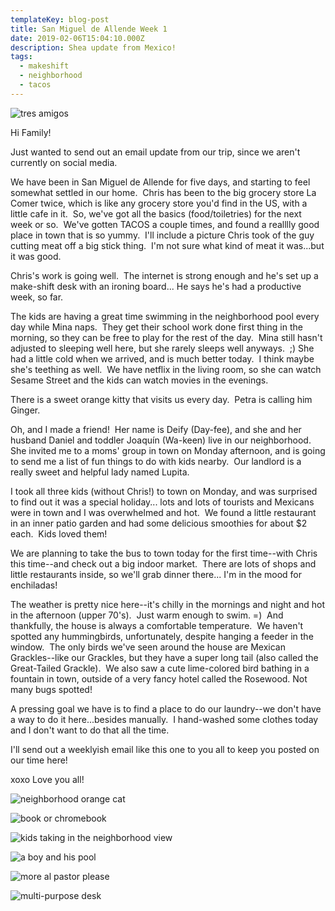 ```yaml
---
templateKey: blog-post
title: San Miguel de Allende Week 1
date: 2019-02-06T15:04:10.000Z
description: Shea update from Mexico!
tags:
  - makeshift
  - neighborhood
  - tacos
---
```

![tres amigos](/img/img_1361.jpg "Henrik, Petra and Mina sit patiently in front of a rustic doorway.")

Hi Family!

Just wanted to send out an email update from our trip, since we aren't currently on social media.

We have been in San Miguel de Allende for five days, and starting to feel somewhat settled in our home.  Chris has been to the big grocery store La Comer twice, which is like any grocery store you'd find in the US, with a little cafe in it.  So, we've got all the basics (food/toiletries) for the next week or so.  We've gotten TACOS a couple times, and found a realllly good place in town that is so yummy.  I'll include a picture Chris took of the guy cutting meat off a big stick thing.  I'm not sure what kind of meat it was...but it was good.

Chris's work is going well.  The internet is strong enough and he's set up a make-shift desk with an ironing board... He says he's had a productive week, so far.

The kids are having a great time swimming in the neighborhood pool every day while Mina naps.  They get their school work done first thing in the morning, so they can be free to play for the rest of the day.  Mina still hasn't adjusted to sleeping well here, but she rarely sleeps well anyways.  ;) She had a little cold when we arrived, and is much better today.  I think maybe she's teething as well.  We have netflix in the living room, so she can watch Sesame Street and the kids can watch movies in the evenings.

There is a sweet orange kitty that visits us every day.  Petra is calling him Ginger.

Oh, and I made a friend!  Her name is Deify (Day-fee), and she and her husband Daniel and toddler Joaquín (Wa-keen) live in our neighborhood.  She invited me to a moms' group in town on Monday afternoon, and is going to send me a list of fun things to do with kids nearby.  Our landlord is a really sweet and helpful lady named Lupita.

I took all three kids (without Chris!) to town on Monday, and was surprised to find out it was a special holiday... lots and lots of tourists and Mexicans were in town and I was overwhelmed and hot.  We found a little restaurant in an inner patio garden and had some delicious smoothies for about $2 each.  Kids loved them!

We are planning to take the bus to town today for the first time--with Chris this time--and check out a big indoor market.  There are lots of shops and little restaurants inside, so we'll grab dinner there... I'm in the mood for enchiladas!

The weather is pretty nice here--it's chilly in the mornings and night and hot in the afternoon (upper 70's).  Just warm enough to swim. =)  And thankfully, the house is always a comfortable temperature.  We haven't spotted any hummingbirds, unfortunately, despite hanging a feeder in the window.  The only birds we've seen around the house are Mexican Grackles--like our Grackles, but they have a super long tail (also called the Great-Tailed Grackle).  We also saw a cute lime-colored bird bathing in a fountain in town, outside of a very fancy hotel called the Rosewood. Not many bugs spotted!

A pressing goal we have is to find a place to do our laundry--we don't have a way to do it here...besides manually.  I hand-washed some clothes today and I don't want to do that all the time.

I'll send out a weeklyish email like this one to you all to keep you posted on our time here!

xoxo Love you all!

![neighborhood orange cat](/img/img_1332.jpg "Petra has a new friend.")

![book or chromebook](/img/img_1348.jpg "Henrik chooses a book over the chromebook")

![kids taking in the neighborhood view](/img/img_1359.jpg "Henrik and Petra inspecting the new grounds.")

![a boy and his pool](/img/img_1403.jpg "All Henrik really wanted was a pool.")

![more al pastor please](/img/la_brasilia_sma.jpg "A local chef slicing off the al pastor")

![multi-purpose desk](/img/mexican_stand-up.png "This is nothing new for Chris.")
